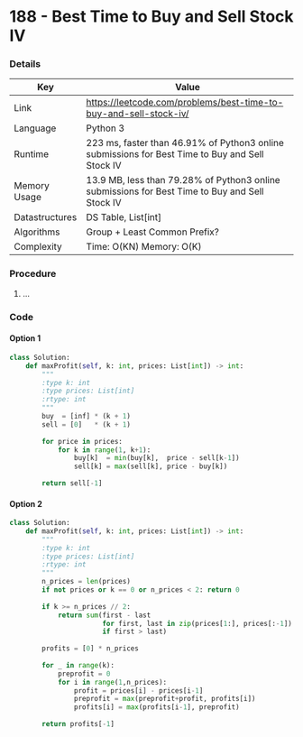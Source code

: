 # 188 - Best Time to Buy and Sell Stock IV

### Details

| Key | Value |
| --- | ----- |
| Link | https://leetcode.com/problems/best-time-to-buy-and-sell-stock-iv/
| Language | Python 3
| Runtime | 223 ms, faster than 46.91% of Python3 online submissions for Best Time to Buy and Sell Stock IV
| Memory Usage | 13.9 MB, less than 79.28% of Python3 online submissions for Best Time to Buy and Sell Stock IV
| Datastructures | DS Table, List[int]
| Algorithms | Group + Least Common Prefix?
| Complexity | Time: O(KN) Memory: O(K)

### Procedure

1. ...

### Code

#### Option 1

```python
class Solution:
    def maxProfit(self, k: int, prices: List[int]) -> int:
        """
        :type k: int
        :type prices: List[int]
        :rtype: int
        """
        buy  = [inf] * (k + 1)
        sell = [0]   * (k + 1)
        
        for price in prices:
            for k in range(1, k+1):
                buy[k]  = min(buy[k],  price - sell[k-1])
                sell[k] = max(sell[k], price - buy[k])
        
        return sell[-1]
```

#### Option 2

```python
class Solution:
    def maxProfit(self, k: int, prices: List[int]) -> int:
        """
        :type k: int
        :type prices: List[int]
        :rtype: int
        """
        n_prices = len(prices)
        if not prices or k == 0 or n_prices < 2: return 0
        
        if k >= n_prices // 2:
            return sum(first - last
                       for first, last in zip(prices[1:], prices[:-1])
                       if first > last)
        
        profits = [0] * n_prices
        
        for _ in range(k):
            preprofit = 0
            for i in range(1,n_prices):
                profit = prices[i] - prices[i-1]
                preprofit = max(preprofit+profit, profits[i])
                profits[i] = max(profits[i-1], preprofit)
    
        return profits[-1]
```
